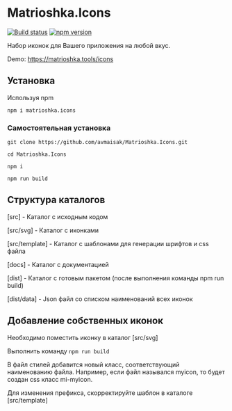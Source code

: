 # Matrioshka.Icons

[![Build status](https://ci.appveyor.com/api/projects/status/hfm0y1naf1ni32jc?svg=true)](https://ci.appveyor.com/project/avmaisak/matrioshka-icons)
[![npm version](https://badge.fury.io/js/matrioshka.icons.svg)](https://badge.fury.io/js/matrioshka.icons)

Набор иконок для Вашего приложения на любой вкус.

Demo:
https://matrioshka.tools/icons

## Установка

Используя npm

```npm i matrioshka.icons```

### Самостоятельная установка

```git clone https://github.com/avmaisak/Matrioshka.Icons.git```

```cd Matrioshka.Icons```

```npm i```

```npm run build```


## Структура каталогов

[src] - Каталог с исходным кодом

[src/svg] - Каталог с иконками

[src/template] - Каталог с шаблонами для генерации шрифтов и css файла

[docs] - Каталог с документацией

[dist] - Каталог с готовым пакетом (после выполнения команды npm run build)

[dist/data] - Json файл со списком наименований всех иконок

## Добавление собственных иконок

Необходимо поместить иконку в каталог [src/svg]

Выполнить команду ```npm run build```

В файл стилей добавится новый класс, соответствующий наименованию файла. Например, если файл назывался myicon, то будет создан css класс mi-myicon.

Для изменения префикса, скорректируйте шаблон в каталоге [src/template]

